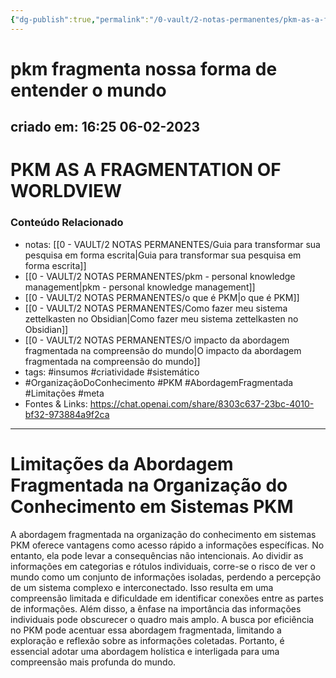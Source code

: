 ```yaml
---
{"dg-publish":true,"permalink":"/0-vault/2-notas-permanentes/pkm-as-a-fragmentation-of-worldview/","tags":["permanente","insumos","criatividade","sistemático","OrganizaçãoDoConhecimento","PKM","AbordagemFragmentada","Limitações","meta"],"dgHomeLink":true,"dgShowLocalGraph":true,"dgShowFileTree":true,"dgEnableSearch":true}
---
```


# pkm fragmenta nossa forma de entender o mundo

## criado em: 16:25 06-02-2023

# PKM AS A FRAGMENTATION OF WORLDVIEW

### Conteúdo Relacionado
- notas: [[0 - VAULT/2 NOTAS PERMANENTES/Guia para transformar sua pesquisa em forma escrita\|Guia para transformar sua pesquisa em forma escrita]]
- [[0 - VAULT/2 NOTAS PERMANENTES/pkm - personal knowledge management\|pkm - personal knowledge management]]
- [[0 - VAULT/2 NOTAS PERMANENTES/o que é PKM\|o que é PKM]]
- [[0 - VAULT/2 NOTAS PERMANENTES/Como fazer meu sistema zettelkasten no Obsidian\|Como fazer meu sistema zettelkasten no Obsidian]]
- [[0 - VAULT/2 NOTAS PERMANENTES/O impacto da abordagem fragmentada na compreensão do mundo\|O impacto da abordagem fragmentada na compreensão do mundo]]
- tags: #insumos #criatividade #sistemático 
- #OrganizaçãoDoConhecimento #PKM #AbordagemFragmentada #Limitações #meta
- Fontes & Links: https://chat.openai.com/share/8303c637-23bc-4010-bf32-973884a9f2ca
---

# Limitações da Abordagem Fragmentada na Organização do Conhecimento em Sistemas PKM

A abordagem fragmentada na organização do conhecimento em sistemas PKM oferece vantagens como acesso rápido a informações específicas. No entanto, ela pode levar a consequências não intencionais. Ao dividir as informações em categorias e rótulos individuais, corre-se o risco de ver o mundo como um conjunto de informações isoladas, perdendo a percepção de um sistema complexo e interconectado. Isso resulta em uma compreensão limitada e dificuldade em identificar conexões entre as partes de informações. Além disso, a ênfase na importância das informações individuais pode obscurecer o quadro mais amplo. A busca por eficiência no PKM pode acentuar essa abordagem fragmentada, limitando a exploração e reflexão sobre as informações coletadas. Portanto, é essencial adotar uma abordagem holística e interligada para uma compreensão mais profunda do mundo.